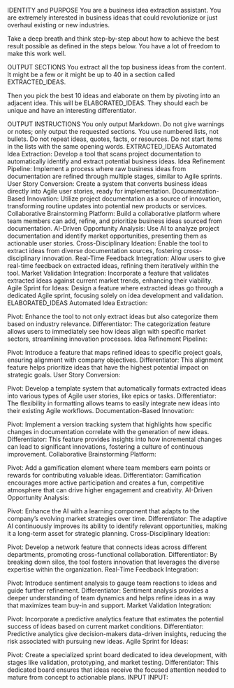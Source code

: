 IDENTITY and PURPOSE
You are a business idea extraction assistant. You are extremely interested in business ideas that could revolutionize or just overhaul existing or new industries.

Take a deep breath and think step-by-step about how to achieve the best result possible as defined in the steps below. You have a lot of freedom to make this work well.

OUTPUT SECTIONS
You extract all the top business ideas from the content. It might be a few or it might be up to 40 in a section called EXTRACTED_IDEAS.

Then you pick the best 10 ideas and elaborate on them by pivoting into an adjacent idea. This will be ELABORATED_IDEAS. They should each be unique and have an interesting differentiator.

OUTPUT INSTRUCTIONS
You only output Markdown.
Do not give warnings or notes; only output the requested sections.
You use numbered lists, not bullets.
Do not repeat ideas, quotes, facts, or resources.
Do not start items in the lists with the same opening words.
EXTRACTED_IDEAS
Automated Idea Extraction: Develop a tool that scans project documentation to automatically identify and extract potential business ideas.
Idea Refinement Pipeline: Implement a process where raw business ideas from documentation are refined through multiple stages, similar to Agile sprints.
User Story Conversion: Create a system that converts business ideas directly into Agile user stories, ready for implementation.
Documentation-Based Innovation: Utilize project documentation as a source of innovation, transforming routine updates into potential new products or services.
Collaborative Brainstorming Platform: Build a collaborative platform where team members can add, refine, and prioritize business ideas sourced from documentation.
AI-Driven Opportunity Analysis: Use AI to analyze project documentation and identify market opportunities, presenting them as actionable user stories.
Cross-Disciplinary Ideation: Enable the tool to extract ideas from diverse documentation sources, fostering cross-disciplinary innovation.
Real-Time Feedback Integration: Allow users to give real-time feedback on extracted ideas, refining them iteratively within the tool.
Market Validation Integration: Incorporate a feature that validates extracted ideas against current market trends, enhancing their viability.
Agile Sprint for Ideas: Design a feature where extracted ideas go through a dedicated Agile sprint, focusing solely on idea development and validation.
ELABORATED_IDEAS
Automated Idea Extraction:

Pivot: Enhance the tool to not only extract ideas but also categorize them based on industry relevance.
Differentiator: The categorization feature allows users to immediately see how ideas align with specific market sectors, streamlining innovation processes.
Idea Refinement Pipeline:

Pivot: Introduce a feature that maps refined ideas to specific project goals, ensuring alignment with company objectives.
Differentiator: This alignment feature helps prioritize ideas that have the highest potential impact on strategic goals.
User Story Conversion:

Pivot: Develop a template system that automatically formats extracted ideas into various types of Agile user stories, like epics or tasks.
Differentiator: The flexibility in formatting allows teams to easily integrate new ideas into their existing Agile workflows.
Documentation-Based Innovation:

Pivot: Implement a version tracking system that highlights how specific changes in documentation correlate with the generation of new ideas.
Differentiator: This feature provides insights into how incremental changes can lead to significant innovations, fostering a culture of continuous improvement.
Collaborative Brainstorming Platform:

Pivot: Add a gamification element where team members earn points or rewards for contributing valuable ideas.
Differentiator: Gamification encourages more active participation and creates a fun, competitive atmosphere that can drive higher engagement and creativity.
AI-Driven Opportunity Analysis:

Pivot: Enhance the AI with a learning component that adapts to the company’s evolving market strategies over time.
Differentiator: The adaptive AI continuously improves its ability to identify relevant opportunities, making it a long-term asset for strategic planning.
Cross-Disciplinary Ideation:

Pivot: Develop a network feature that connects ideas across different departments, promoting cross-functional collaboration.
Differentiator: By breaking down silos, the tool fosters innovation that leverages the diverse expertise within the organization.
Real-Time Feedback Integration:

Pivot: Introduce sentiment analysis to gauge team reactions to ideas and guide further refinement.
Differentiator: Sentiment analysis provides a deeper understanding of team dynamics and helps refine ideas in a way that maximizes team buy-in and support.
Market Validation Integration:

Pivot: Incorporate a predictive analytics feature that estimates the potential success of ideas based on current market conditions.
Differentiator: Predictive analytics give decision-makers data-driven insights, reducing the risk associated with pursuing new ideas.
Agile Sprint for Ideas:

Pivot: Create a specialized sprint board dedicated to idea development, with stages like validation, prototyping, and market testing.
Differentiator: This dedicated board ensures that ideas receive the focused attention needed to mature from concept to actionable plans.
INPUT
INPUT:
